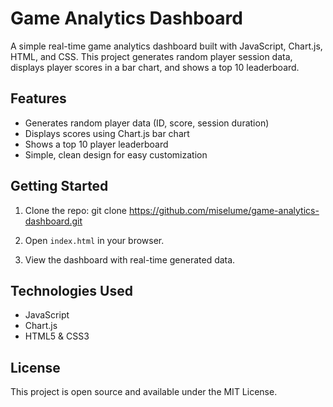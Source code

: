 # Game Analytics Dashboard

A simple real-time game analytics dashboard built with JavaScript, Chart.js, HTML, and CSS. This project generates random player session data, displays player scores in a bar chart, and shows a top 10 leaderboard.

## Features

- Generates random player data (ID, score, session duration)
- Displays scores using Chart.js bar chart
- Shows a top 10 player leaderboard
- Simple, clean design for easy customization

## Getting Started

1. Clone the repo:
git clone https://github.com/miselume/game-analytics-dashboard.git

2. Open `index.html` in your browser.
3. View the dashboard with real-time generated data.

## Technologies Used

- JavaScript
- Chart.js
- HTML5 & CSS3

## License

This project is open source and available under the MIT License.
